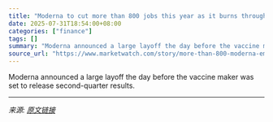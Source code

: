 ```yaml
---
title: "Moderna to cut more than 800 jobs this year as it burns through cash"
date: 2025-07-31T18:54:00+08:00
categories: ["finance"]
tags: []
summary: "Moderna announced a large layoff the day before the vaccine maker was set to release second-quarter results."
source_url: "https://www.marketwatch.com/story/more-than-800-moderna-employees-will-lose-their-jobs-this-year-as-costs-are-slashed-6104ceae?mod=mw_rss_topstories"
---
```


Moderna announced a large layoff the day before the vaccine maker was set to release second-quarter results.

---

*来源: [原文链接](https://www.marketwatch.com/story/more-than-800-moderna-employees-will-lose-their-jobs-this-year-as-costs-are-slashed-6104ceae?mod=mw_rss_topstories)*
